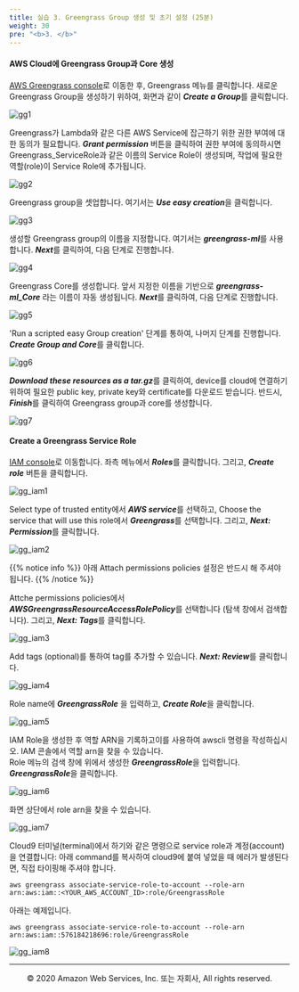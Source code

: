 ```yaml
---
title: 실습 3. Greengrass Group 생성 및 초기 설정 (25분)
weight: 30
pre: "<b>3. </b>"
---
```


#### AWS Cloud에 Greengrass Group과 Core 생성

[AWS Greengrass console](https://console.aws.amazon.com/greengrass/)로 이동한 후, Greengrass 메뉴를 클릭합니다.
새로운 Greengrass Group을 생성하기 위하여, 화면과 같이 ***Create a Group***를  클릭합니다.

![gg1](./images/gg1.png)

Greengrass가 Lambda와 같은 다른 AWS Service에 잡근하기 위한 권한 부여에 대한 동의가 필요합니다. ***Grant permission*** 버튼을 클릭하여 권한 부여에 동의하시면 Greengrass_ServiceRole과 같은 이름의 Service Role이 생성되며, 작업에 필요한 역할(role)이 Service Role에 추가됩니다.

![gg2](./images/gg2.png)

Greengrass group을 셋업합니다. 여기서는 ***Use easy creation***을 클릭합니다.

![gg3](./images/gg3.png)

생성할 Greengrass group의 이름을 지정합니다. 여기서는 ***greengrass-ml***를 사용합니다.
***Next***를 클릭하여, 다음 단계로 진행합니다.

![gg4](./images/gg4.png)

Greengrass Core를 생성합니다. 앞서 지정한 이름을 기반으로 ***greengrass-ml_Core*** 라는 이름이 자동 생성됩니다. 
***Next***를 클릭하여, 다음 단계로 진행합니다.

![gg5](./images/gg5.png)

'Run a scripted easy Group creation' 단계를 통하여, 나머지 단계를 진행합니다. ***Create Group and Core***를 클릭합니다.

![gg6](./images/gg6.png)

***Download these resources as a tar.gz***를 클릭하여, device를 cloud에 연결하기 위하여 필요한 public key, private key와 certificate를 다운로드 받습니다.
반드시, ***Finish***를 클릭하여 Greengrass group과 core를 생성합니다.

![gg7](./images/gg7.png)

#### Create a Greengrass Service Role

[IAM console](https://console.aws.amazon.com/iam/)로 이동합니다.
좌측 메뉴에서 ***Roles***를 클릭합니다. 그리고, ***Create role*** 버튼을 클릭합니다.

![gg_iam1](./images/gg_iam1.png)

Select type of trusted entity에서 ***AWS service***를 선택하고, Choose the service that will use this role에서 ***Greengrass***를 선택합니다. 그리고, ***Next: Permission***를 클릭합니다.

![gg_iam2](./images/gg_iam2.png)

{{% notice info %}}
아래 Attach permissions policies 설정은 반드시 해 주셔야 됩니다.
{{% /notice %}}

Attche permissions policies에서 ***AWSGreengrassResourceAccessRolePolicy***를 선택합니다 (탐색 창에서 검색합니다). 그리고, ***Next: Tags***를 클릭합니다.

![gg_iam3](./images/gg_iam3.png)

Add tags (optional)를 통하여 tag를 추가할 수 있습니다. ***Next: Review***를 클릭합니다.

![gg_iam4](./images/gg_iam4.png)

Role name에 ***GreengrassRole*** 을 입력하고, ***Create Role***을 클릭합니다.

![gg_iam5](./images/gg_iam5.png)

IAM Role을 생성한 후 역할 ARN을 기록하고이를 사용하여 awscli 명령을 작성하십시오. IAM 콘솔에서 역할 arn을 찾을 수 있습니다.\
Role 메뉴의 검색 창에 위에서 생성한 ***GreengrassRole***을 입력합니다.\
***GreengrassRole***을 클릭합니다.

![gg_iam6](./images/gg_iam6.png)

화면 상단에서 role arn을 찾을 수 있습니다.

![gg_iam7](./images/gg_iam7.png)

Cloud9 터미널(terminal)에서 하기와 같은 명령으로 service role과 계정(account)을 연결합니다:
아래 command를 복사하여 cloud9에 붙여 넣었을 때 에러가 발생된다면, 직접 타이핑해 주셔야 합니다.

``` shell
aws greengrass associate-service-role-to-account --role-arn arn:aws:iam::<YOUR_AWS_ACCOUNT_ID>:role/GreengrassRole
```

아래는 예제입니다.

``` shell
aws greengrass associate-service-role-to-account --role-arn arn:aws:iam::576184218696:role/GreengrassRole
```

![gg_iam8](./images/gg_iam8.png)


---
<p align="center">
© 2020 Amazon Web Services, Inc. 또는 자회사, All rights reserved.
</p>
